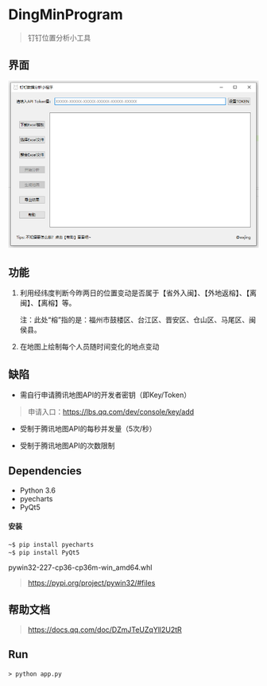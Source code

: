# DingMinProgram

> 钉钉位置分析小工具

## 界面

![界面](https://github.com/wxjing4me/DingHelper/blob/master/docs/page1.png)

## 功能

1. 利用经纬度判断今昨两日的位置变动是否属于【省外入闽】、【外地返榕】、【离闽】、【离榕】等。

   注：此处“榕”指的是：福州市鼓楼区、台江区、晋安区、仓山区、马尾区、闽侯县。

2. 在地图上绘制每个人员随时间变化的地点变动

## 缺陷

* 需自行申请腾讯地图API的开发者密钥（即Key/Token）

> 申请入口：https://lbs.qq.com/dev/console/key/add

* 受制于腾讯地图API的每秒并发量（5次/秒）

* 受制于腾讯地图API的次数限制

## Dependencies

- Python 3.6
- pyecharts
- PyQt5

#### 安装

```
~$ pip install pyecharts
~$ pip install PyQt5

```

pywin32-227-cp36-cp36m-win_amd64.whl
> https://pypi.org/project/pywin32/#files

## 帮助文档

> https://docs.qq.com/doc/DZmJTeUZqYll2U2tR

## Run

```
> python app.py
```
